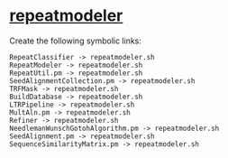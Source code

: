 # [repeatmodeler](https://hpc.nih.gov/apps/repeatmodeler.html)

Create the following symbolic links:
```
RepeatClassifier -> repeatmodeler.sh
RepeatModeler -> repeatmodeler.sh
RepeatUtil.pm -> repeatmodeler.sh
SeedAlignmentCollection.pm -> repeatmodeler.sh
TRFMask -> repeatmodeler.sh
BuildDatabase -> repeatmodeler.sh
LTRPipeline -> repeatmodeler.sh
MultAln.pm -> repeatmodeler.sh
Refiner -> repeatmodeler.sh
NeedlemanWunschGotohAlgorithm.pm -> repeatmodeler.sh
SeedAlignment.pm -> repeatmodeler.sh
SequenceSimilarityMatrix.pm -> repeatmodeler.sh
```
